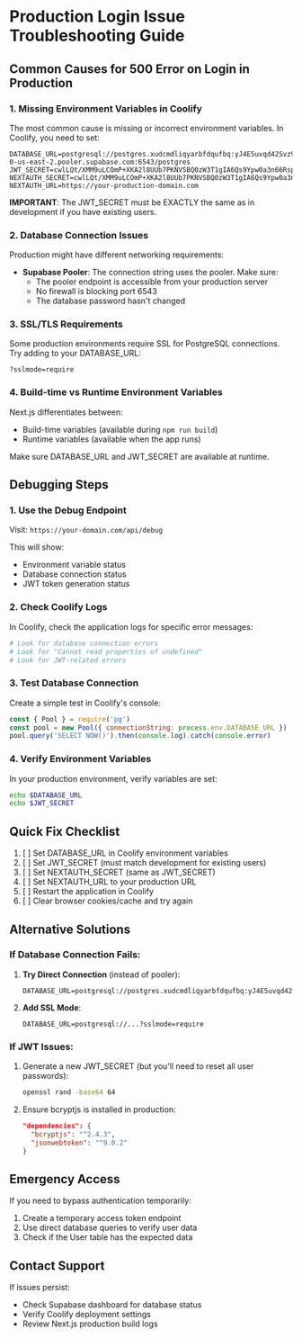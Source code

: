 # Production Login Issue Troubleshooting Guide

## Common Causes for 500 Error on Login in Production

### 1. **Missing Environment Variables in Coolify**

The most common cause is missing or incorrect environment variables. In Coolify, you need to set:

```
DATABASE_URL=postgresql://postgres.xudcmdliqyarbfdqufbq:yJ4E5uvqd42Svz97@aws-0-us-east-2.pooler.supabase.com:6543/postgres
JWT_SECRET=cwlLQt/XMM9uLCOmP+XKA2l8UUb7PKNVSBQ0zW3T1gIA6Qs9Ypw0a3n66Rsp4buGYHTz6//wshSFaKE/CddnBw==
NEXTAUTH_SECRET=cwlLQt/XMM9uLCOmP+XKA2l8UUb7PKNVSBQ0zW3T1gIA6Qs9Ypw0a3n66Rsp4buGYHTz6//wshSFaKE/CddnBw==
NEXTAUTH_URL=https://your-production-domain.com
```

**IMPORTANT**: The JWT_SECRET must be EXACTLY the same as in development if you have existing users.

### 2. **Database Connection Issues**

Production might have different networking requirements:

- **Supabase Pooler**: The connection string uses the pooler. Make sure:
  - The pooler endpoint is accessible from your production server
  - No firewall is blocking port 6543
  - The database password hasn't changed

### 3. **SSL/TLS Requirements**

Some production environments require SSL for PostgreSQL connections. Try adding to your DATABASE_URL:
```
?sslmode=require
```

### 4. **Build-time vs Runtime Environment Variables**

Next.js differentiates between:
- Build-time variables (available during `npm run build`)
- Runtime variables (available when the app runs)

Make sure DATABASE_URL and JWT_SECRET are available at runtime.

## Debugging Steps

### 1. **Use the Debug Endpoint**

Visit: `https://your-domain.com/api/debug`

This will show:
- Environment variable status
- Database connection status
- JWT token generation status

### 2. **Check Coolify Logs**

In Coolify, check the application logs for specific error messages:
```bash
# Look for database connection errors
# Look for "Cannot read properties of undefined"
# Look for JWT-related errors
```

### 3. **Test Database Connection**

Create a simple test in Coolify's console:
```javascript
const { Pool } = require('pg')
const pool = new Pool({ connectionString: process.env.DATABASE_URL })
pool.query('SELECT NOW()').then(console.log).catch(console.error)
```

### 4. **Verify Environment Variables**

In your production environment, verify variables are set:
```bash
echo $DATABASE_URL
echo $JWT_SECRET
```

## Quick Fix Checklist

1. [ ] Set DATABASE_URL in Coolify environment variables
2. [ ] Set JWT_SECRET (must match development for existing users)
3. [ ] Set NEXTAUTH_SECRET (same as JWT_SECRET)
4. [ ] Set NEXTAUTH_URL to your production URL
5. [ ] Restart the application in Coolify
6. [ ] Clear browser cookies/cache and try again

## Alternative Solutions

### If Database Connection Fails:

1. **Try Direct Connection** (instead of pooler):
   ```
   DATABASE_URL=postgresql://postgres.xudcmdliqyarbfdqufbq:yJ4E5uvqd42Svz97@db.xudcmdliqyarbfdqufbq.supabase.co:5432/postgres
   ```

2. **Add SSL Mode**:
   ```
   DATABASE_URL=postgresql://...?sslmode=require
   ```

### If JWT Issues:

1. Generate a new JWT_SECRET (but you'll need to reset all user passwords):
   ```bash
   openssl rand -base64 64
   ```

2. Ensure bcryptjs is installed in production:
   ```json
   "dependencies": {
     "bcryptjs": "^2.4.3",
     "jsonwebtoken": "^9.0.2"
   }
   ```

## Emergency Access

If you need to bypass authentication temporarily:

1. Create a temporary access token endpoint
2. Use direct database queries to verify user data
3. Check if the User table has the expected data

## Contact Support

If issues persist:
- Check Supabase dashboard for database status
- Verify Coolify deployment settings
- Review Next.js production build logs